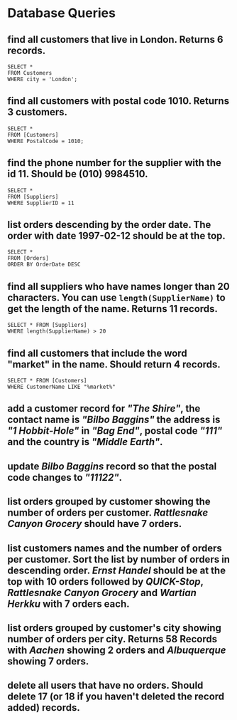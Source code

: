 # Database Queries

## find all customers that live in London. Returns 6 records.
    SELECT *
    FROM Customers
    WHERE city = 'London';
## find all customers with postal code 1010. Returns 3 customers.
    SELECT *
    FROM [Customers]
    WHERE PostalCode = 1010;
## find the phone number for the supplier with the id 11. Should be (010) 9984510.
    SELECT *
    FROM [Suppliers]
    WHERE SupplierID = 11
## list orders descending by the order date. The order with date 1997-02-12 should be at the top.
    SELECT *
    FROM [Orders] 
    ORDER BY OrderDate DESC
## find all suppliers who have names longer than 20 characters. You can use `length(SupplierName)` to get the length of the name. Returns 11 records.
    SELECT * FROM [Suppliers]
    WHERE length(SupplierName) > 20
## find all customers that include the word "market" in the name. Should return 4 records.
    SELECT * FROM [Customers]
    WHERE CustomerName LIKE "%market%"
## add a customer record for _"The Shire"_, the contact name is _"Bilbo Baggins"_ the address is _"1 Hobbit-Hole"_ in _"Bag End"_, postal code _"111"_ and the country is _"Middle Earth"_.

## update _Bilbo Baggins_ record so that the postal code changes to _"11122"_.

## list orders grouped by customer showing the number of orders per customer. _Rattlesnake Canyon Grocery_ should have 7 orders.

## list customers names and the number of orders per customer. Sort the list by number of orders in descending order. _Ernst Handel_ should be at the top with 10 orders followed by _QUICK-Stop_, _Rattlesnake Canyon Grocery_ and _Wartian Herkku_ with 7 orders each.

## list orders grouped by customer's city showing number of orders per city. Returns 58 Records with _Aachen_ showing 2 orders and _Albuquerque_ showing 7 orders.

## delete all users that have no orders. Should delete 17 (or 18 if you haven't deleted the record added) records.
